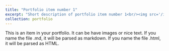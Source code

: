 ```yaml
---
title: "Portfolio item number 1"
excerpt: "Short description of portfolio item number 1<br/><img src='/images/rainier.jpg'>"
collection: portfolio
---
```


This is an item in your portfolio. It can be have images or nice text. If you name the file .md, it will be parsed as markdown. If you name the file .html, it will be parsed as HTML. 
